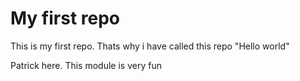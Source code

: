 # My first repo
This is my first repo. Thats why i have called this repo "Hello world"

Patrick here. This module is very fun 
